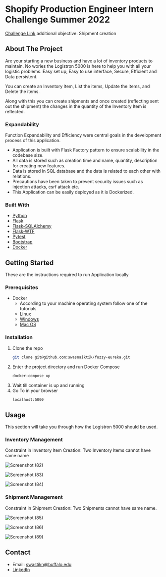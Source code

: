 # Shopify Production Engineer Intern Challenge Summer 2022

[Challenge Link](https://docs.google.com/document/d/1wir0XQuviR6p-uNEUPzsGvMFwqgMsY8sEjGUx74lNrg/edit#heading=h.n7bww7g70ipk) additional objective: Shipment creation

<!-- ABOUT THE PROJECT -->
## About The Project

Are your starting a new business and have a lot of inventory products to maintain. No wories the Logistron 5000 is here to help you with all your logistic problems. Easy set up, Easy to use interface, Secure, Efficient and Data persistent.

You can create an Inventory Item, List the items, Update the items, and Delete the items. 

Along with this you can create shipments and once created (reflecting sent out the shipment) the changes in the quantity of the Inventory Item is reflected.

### Expandability

Function Expandability and Efficiency were central goals in the development process of this application.

* Application is built with Flask Factory pattern to ensure scalability in the codebase size.
* All data is stored such as creation time and name, quantity, description for creating new features.
* Data is stored in SQL database and the data is related to each other with relations.
* Precautions have been taken to prevent security issues such as injection attacks, csrf attack etc.
* This Application can be easily deployed as it is Dockerized.

### Built With

* [Python](https://www.python.org/)
* [Flask](https://flask.palletsprojects.com/en/2.0.x/)
* [Flask-SQLAlchemy](https://flask-sqlalchemy.palletsprojects.com/en/2.x/)
* [Flask-WTF](https://flask-wtf.readthedocs.io/en/1.0.x/)
* [Pytest](https://docs.pytest.org/en/6.2.x/)
* [Bootstrap](https://getbootstrap.com/)
* [Docker](https://www.docker.com/)

<!-- GETTING STARTED -->
## Getting Started

These are the instructions required to run Application locally
### Prerequisites
* Docker
  * According to your machine operating system follow one of the tutorials
  * [Linux](https://docs.docker.com/engine/install/ubuntu/)
  * [Windows](https://docs.docker.com/desktop/windows/insta)
  * [Mac OS](https://docs.docker.com/desktop/mac/install/)
  
### Installation

1. Clone the repo
   ```sh
   git clone git@github.com:swasnaiktik/fuzzy-eureka.git
   ```
2. Enter the project directory and run Docker Compose
   ```sh
   docker-compose up
   ```
3. Wait till container is up and running
4. Go To in your browser
   ```sh
   localhost:5000
   ```

<!-- USAGE EXAMPLES -->
## Usage

This section will take you through how the Logistron 5000 should be used.

### Inventory Management

Constraint in Inventory Item Creation: Two Inventory Items cannot have same name

![Screenshot (82)](https://user-images.githubusercontent.com/26603306/149097612-6a0ec24f-2744-4ff2-bffa-60626fc85094.png)

![Screenshot (83)](https://user-images.githubusercontent.com/26603306/149097628-88abf7d6-b725-4abe-8c2b-037627073537.png)

![Screenshot (84)](https://user-images.githubusercontent.com/26603306/149097665-4a2d912a-8016-4a68-99cb-184f55b492ad.png)

### Shipment Management

Constraint in Shipment Creation: Two Shipments cannot have same name.

![Screenshot (85)](https://user-images.githubusercontent.com/26603306/149097713-1415b316-7cff-4e0c-a2fd-ecf1829d3e21.png)

![Screenshot (86)](https://user-images.githubusercontent.com/26603306/149097738-39856020-d163-476b-959b-735e3ed67f18.png)

![Screenshot (89)](https://user-images.githubusercontent.com/26603306/149097755-3689c2d2-c8cf-4440-90e1-0799218e8dce.png)

## Contact

* Email: swastikn@buffalo.edu
* [LinkedIn](https://www.linkedin.com/in/swastikn/)
